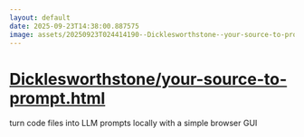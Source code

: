 ```yaml
---
layout: default
date: 2025-09-23T14:38:00.887575
image: assets/20250923T024414190--Dicklesworthstone--your-source-to-prompt.html--20250923T025007108--cropped.png
---
```


# [Dicklesworthstone/your-source-to-prompt.html](https://github.com/Dicklesworthstone/your-source-to-prompt.html)

turn code files into LLM prompts locally with a simple browser GUI
